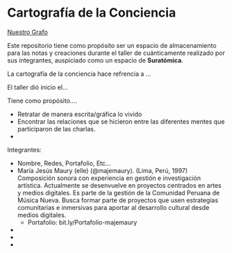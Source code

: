 # Cartografía de la Conciencia



[Nuestro Grafo]()


Este repositorio tiene como propósito ser un espacio de almacenamiento para las notas y creaciones durante el taller de cuánticamente realizado por sus integrantes, auspiciado como un espacio de **Suratómica**.


La cartografía de la conciencia hace refrencia a ... 


El taller dió inicio el...


Tiene como propósito....

- Retratar de manera escrita/gráfica lo vivido
- Encontrar las relaciones que se hicieron entre las diferentes mentes que participaron de las charlas.
- 



Integrantes:

- Nombre, Redes, Portafolio, Etc...
- María Jesús Maury (elle) (@majemaury). (Lima, Perú, 1997) Composición sonora con experiencia en gestión e investigación artística. Actualmente se desenvuelve en proyectos centrados en artes y medios digitales. Es parte de la gestión de la Comunidad Peruana de Música Nueva. Busca formar parte de proyectos que usen estrategias comunitarias e inmersivas para aportar al desarrollo cultural desde medios digitales.
	- Portafolio: bit.ly/Portafolio-majemaury
-
-
-

